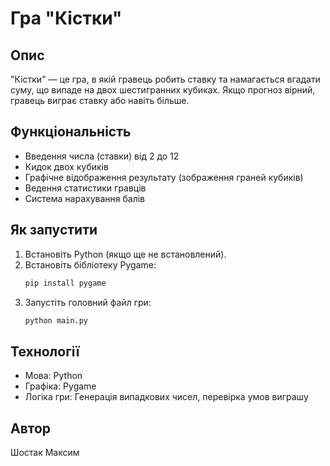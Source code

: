 # Гра "Кістки"

## Опис
"Кістки" — це гра, в якій гравець робить ставку та намагається вгадати суму, що випаде на двох шестигранних кубиках. Якщо прогноз вірний, гравець виграє ставку або навіть більше.  

## Функціональність
- Введення числа (ставки) від 2 до 12  
- Кидок двох кубиків  
- Графічне відображення результату (зображення граней кубиків)  
- Ведення статистики гравців  
- Система нарахування балів  

## Як запустити
1. Встановіть Python (якщо ще не встановлений).  
2. Встановіть бібліотеку Pygame:  
   ```sh
   pip install pygame
   ```
3. Запустіть головний файл гри:  
   ```sh
   python main.py
   ```

## Технології
- Мова: Python  
- Графіка: Pygame  
- Логіка гри: Генерація випадкових чисел, перевірка умов виграшу  

## Автор
Шостак Максим  
